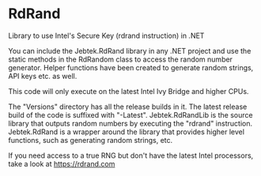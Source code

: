 RdRand
======

Library to use Intel's Secure Key (rdrand instruction) in .NET

You can include the Jebtek.RdRand library in any .NET project and use the static methods in the RdRandom class to access 
the random number generator. Helper functions have been created to generate random strings, API keys etc. as well.

This code will only execute on the latest Intel Ivy Bridge and higher CPUs.

The "Versions" directory has all the release builds in it. The latest release build of the code is suffixed with "-Latest". Jebtek.RdRandLib is the source library that outputs random numbers by executing the "rdrand" instruction. Jebtek.RdRand is a wrapper around the library that provides higher level functions, such as generating random strings, etc.

If you need access to a true RNG but don't have the latest Intel processors, take a look at https://rdrand.com
